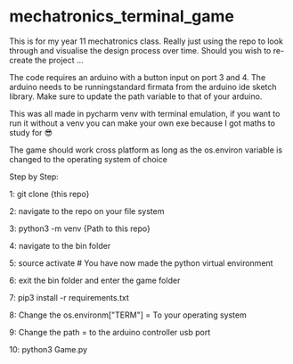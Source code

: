 # mechatronics_terminal_game

This is for my year 11 mechatronics class. Really just using the repo to look through and visualise the design process over time. 
Should you wish to re-create the project ...

The code requires an arduino with a button input on port 3 and 4. The arduino needs to be runningstandard firmata from the arduino
ide sketch library. Make sure to update the path variable to that of your arduino.

This was all made in pycharm venv with terminal emulation, if you want to run it without a venv you can make your own exe
because I got maths to study for 😎

The game should work cross platform as long as the os.environ variable is changed to the operating system of choice

Step by Step:

1: git clone {this repo}

2: navigate to the repo on your file system

3: python3 -m venv {Path to this repo}

4: navigate to the bin folder

5: source activate  # You have now made the python virtual environment

6: exit the bin folder and enter the game folder

7: pip3 install -r requirements.txt

8: Change the os.environm["TERM"] = To your operating system

9: Change the path = to the arduino controller usb port

10: python3 Game.py
